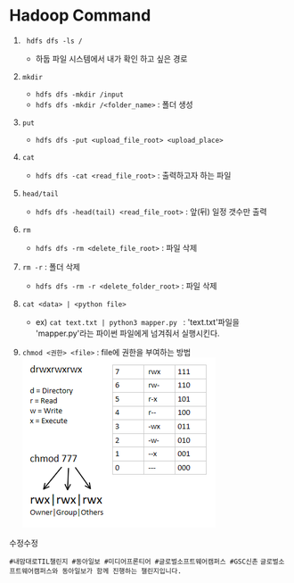 # Hadoop Command

1. ` hdfs dfs -ls /`
    - 하둡 파일 시스템에서 내가 확인 하고 싶은 경로

2. `mkdir`
    - `hdfs dfs -mkdir /input`
    - `hdfs dfs -mkdir /<folder_name>` : 폴더 생성

3. `put`
    - `hdfs dfs -put <upload_file_root> <upload_place>`

4. `cat`
    - `hdfs dfs -cat <read_file_root>` : 출력하고자 하는 파일 

5. `head/tail`
    - `hdfs dfs -head(tail) <read_file_root>` : 앞(뒤) 일정 갯수만 출력

6. `rm`
    - `hdfs dfs -rm <delete_file_root>` : 파일 삭제

7. `rm -r` : 폴더 삭제
    - `hdfs dfs -rm -r <delete_folder_root>` : 파일 삭제


8. `cat <data> | <python file>`
    - ex) `cat text.txt | python3 mapper.py ` : 'text.txt'파일을 'mapper.py'라는 파이썬 파일에게 넘겨줘서 실행시킨다.


9. `chmod <권한> <file>` : file에 권한을 부여하는 방법  
![권한](vkxuqbatopk21.png)  



수정수정




`#내맘대로TIL챌린지 #동아일보 #미디어프론티어 #글로벌소프트웨어캠퍼스 #GSC신촌`
`글로벌소프트웨어캠퍼스와 동아일보가 함께 진행하는 챌린지입니다.`